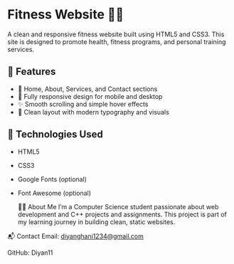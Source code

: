 # Fitness Website 🏋️‍♂️

A clean and responsive fitness website built using HTML5 and CSS3. This site is designed to promote health, fitness programs, and personal training services.


## 📌 Features

- 💪 Home, About, Services, and Contact sections
- 📱 Fully responsive design for mobile and desktop
- ✨ Smooth scrolling and simple hover effects
- 🧘 Clean layout with modern typography and visuals

## 🚀 Technologies Used

- HTML5
- CSS3
- Google Fonts (optional)
- Font Awesome (optional)

  🙋‍♂️ About Me
I’m a Computer Science student passionate about web development and C++ projects and assignments. This project is part of my learning journey in building clean, static websites.

📬 Contact
Email: diyanghani1234@gmail.com

GitHub: Diyan11


